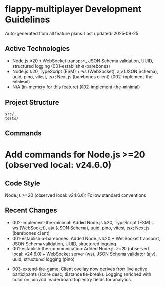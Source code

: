 # flappy-multiplayer Development Guidelines

Auto-generated from all feature plans. Last updated: 2025-09-25

## Active Technologies

- Node.js ≥20 + WebSocket transport, JSON Schema validation, UUID, structured logging (001-establish-a-barebones)
- Node.js ≥20, TypeScript (ESM) + ws (WebSocket), ajv (JSON Schema), uuid, pino, vitest, tsx; Next.js (barebones client) (002-implement-the-minimal)
- N/A (in-memory for this feature) (002-implement-the-minimal)

## Project Structure

```
src/
tests/
```

## Commands

# Add commands for Node.js >=20 (observed local: v24.6.0)

## Code Style

Node.js >=20 (observed local: v24.6.0): Follow standard conventions

## Recent Changes

- 002-implement-the-minimal: Added Node.js ≥20, TypeScript (ESM) + ws (WebSocket), ajv (JSON Schema), uuid, pino, vitest, tsx; Next.js (barebones client)
- 001-establish-a-barebones: Added Node.js ≥20 + WebSocket transport, JSON Schema validation, UUID, structured logging
- 001-establish-the-communication: Added Node.js >=20 (observed local: v24.6.0) + WebSocket server (ws), JSON Schema validator (ajv), uuid, structured logging (pino)

<!-- MANUAL ADDITIONS START -->
- 003-extend-the-game: Client overlay now derives from live active participants (score desc, distance tie-break). Logging enriched with color on join and leaderboard top entry fields for analytics.
<!-- MANUAL ADDITIONS END -->
